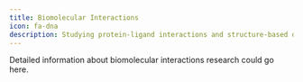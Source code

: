 ```yaml
---
title: Biomolecular Interactions
icon: fa-dna
description: Studying protein-ligand interactions and structure-based drug design using computational methods.
---
```


Detailed information about biomolecular interactions research could go here. 
